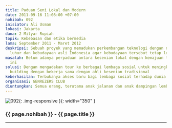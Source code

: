 ```yaml
---
title: Paduan Seni Lokal dan Modern
date: 2011-09-16 11:08:00 +07:00
nohibah: 092
inisiator: Ali Usman
lokasi: Jakarta
dana: 2 Milyar Rupiah
topik: Kebebasan dan etika bermedia
lama: September 2011 - Maret 2012
deskripsi: Sebuah proyek yang memadukan perkembangan teknologi dengan nilai-nilai
  luhur dan kebudayaan asli Indonesia agar kebudayaan tersebut tetap lestari
masalah: Belum adanya perpaduan antara kesenian lokal dengan kemajuan teknologi sekarang
  ini
solusi: Dengan mengadakan tour ke berbagai lembaga sosial untuk meningkatkan capacity
  building dengan bekerja sama dengan ahli kesenian tradisional
keberhasilan: Terbukanya akses baru bagi lembaga sosial terhadap dunia luar
organisasi: GENREZERS CLUB
diuntungkan: Semua orang, terutama anak jalanan dan anak dampingan lembaga sosial
---
```


![092](/static/img/hibahcmb/092.png){: .img-responsive }{: width="350" }

### {{ page.nohibah }} - {{ page.title }}

---
